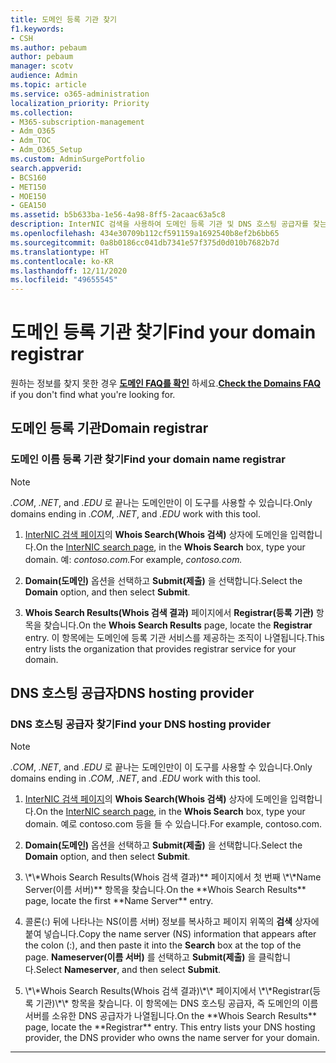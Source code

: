 ```yaml
---
title: 도메인 등록 기관 찾기
f1.keywords:
- CSH
ms.author: pebaum
author: pebaum
manager: scotv
audience: Admin
ms.topic: article
ms.service: o365-administration
localization_priority: Priority
ms.collection:
- M365-subscription-management
- Adm_O365
- Adm_TOC
- Adm_O365_Setup
ms.custom: AdminSurgePortfolio
search.appverid:
- BCS160
- MET150
- MOE150
- GEA150
ms.assetid: b5b633ba-1e56-4a98-8ff5-2acaac63a5c8
description: InterNIC 검색을 사용하여 도메인 등록 기관 및 DNS 호스팅 공급자를 찾는 방법에 대해 알아보세요.
ms.openlocfilehash: 434e30709b112cf591159a1692540b8ef2b6bb65
ms.sourcegitcommit: 0a8b0186cc041db7341e57f375d0d010b7682b7d
ms.translationtype: HT
ms.contentlocale: ko-KR
ms.lasthandoff: 12/11/2020
ms.locfileid: "49655545"
---
```

# <a name="find-your-domain-registrar"></a><span data-ttu-id="2ce8d-103">도메인 등록 기관 찾기</span><span class="sxs-lookup"><span data-stu-id="2ce8d-103">Find your domain registrar</span></span>

 <span data-ttu-id="2ce8d-104">원하는 정보를 찾지 못한 경우 **[도메인 FAQ를 확인](../setup/domains-faq.yml)** 하세요.</span><span class="sxs-lookup"><span data-stu-id="2ce8d-104">**[Check the Domains FAQ](../setup/domains-faq.yml)** if you don't find what you're looking for.</span></span> 
  
## <a name="domain-registrar"></a><span data-ttu-id="2ce8d-105">도메인 등록 기관</span><span class="sxs-lookup"><span data-stu-id="2ce8d-105">Domain registrar</span></span>
  
### <a name="find-your-domain-name-registrar"></a><span data-ttu-id="2ce8d-106">도메인 이름 등록 기관 찾기</span><span class="sxs-lookup"><span data-stu-id="2ce8d-106">Find your domain name registrar</span></span>

>[!NOTE]
> <span data-ttu-id="2ce8d-107">*.COM*, *.NET*, and *.EDU* 로 끝나는 도메인만이 이 도구를 사용할 수 있습니다.</span><span class="sxs-lookup"><span data-stu-id="2ce8d-107">Only domains ending in *.COM*, *.NET*, and *.EDU* work with this tool.</span></span>
  
1. <span data-ttu-id="2ce8d-108">[InterNIC 검색 페이지](https://go.microsoft.com/fwlink/p/?LinkId=402770)의 **Whois Search(Whois 검색)** 상자에 도메인을 입력합니다.</span><span class="sxs-lookup"><span data-stu-id="2ce8d-108">On the [InterNIC search page](https://go.microsoft.com/fwlink/p/?LinkId=402770), in the **Whois Search** box, type your domain.</span></span> <span data-ttu-id="2ce8d-109">예: *contoso.com.*</span><span class="sxs-lookup"><span data-stu-id="2ce8d-109">For example,  *contoso.com.*</span></span> 
    
2. <span data-ttu-id="2ce8d-110">**Domain(도메인)** 옵션을 선택하고 **Submit(제출)** 을 선택합니다.</span><span class="sxs-lookup"><span data-stu-id="2ce8d-110">Select the **Domain** option, and then select **Submit**.</span></span>
    
3. <span data-ttu-id="2ce8d-111">**Whois Search Results(Whois 검색 결과)** 페이지에서 **Registrar(등록 기관)** 항목을 찾습니다.</span><span class="sxs-lookup"><span data-stu-id="2ce8d-111">On the **Whois Search Results** page, locate the **Registrar** entry.</span></span> <span data-ttu-id="2ce8d-112">이 항목에는 도메인에 등록 기관 서비스를 제공하는 조직이 나열됩니다.</span><span class="sxs-lookup"><span data-stu-id="2ce8d-112">This entry lists the organization that provides registrar service for your domain.</span></span> 
    
## <a name="dns-hosting-provider"></a><span data-ttu-id="2ce8d-113">DNS 호스팅 공급자</span><span class="sxs-lookup"><span data-stu-id="2ce8d-113">DNS hosting provider</span></span>
  
### <a name="find-your-dns-hosting-provider"></a><span data-ttu-id="2ce8d-114">DNS 호스팅 공급자 찾기</span><span class="sxs-lookup"><span data-stu-id="2ce8d-114">Find your DNS hosting provider</span></span>

>[!NOTE]
> <span data-ttu-id="2ce8d-115">*.COM*, *.NET*, and *.EDU* 로 끝나는 도메인만이 이 도구를 사용할 수 있습니다.</span><span class="sxs-lookup"><span data-stu-id="2ce8d-115">Only domains ending in *.COM*, *.NET*, and *.EDU* work with this tool.</span></span>
  
1. <span data-ttu-id="2ce8d-116">[InterNIC 검색 페이지]( https://go.microsoft.com/fwlink/p/?LinkId=402770)의 **Whois Search(Whois 검색)** 상자에 도메인을 입력합니다.</span><span class="sxs-lookup"><span data-stu-id="2ce8d-116">On the [InterNIC search page]( https://go.microsoft.com/fwlink/p/?LinkId=402770), in the **Whois Search** box, type your domain.</span></span> <span data-ttu-id="2ce8d-117">예로 contoso.com 등을 들 수 있습니다.</span><span class="sxs-lookup"><span data-stu-id="2ce8d-117">For example, contoso.com.</span></span> 
    
2. <span data-ttu-id="2ce8d-118">**Domain(도메인)** 옵션을 선택하고 **Submit(제출)** 을 선택합니다.</span><span class="sxs-lookup"><span data-stu-id="2ce8d-118">Select the **Domain** option, and then select **Submit**.</span></span>
    
3. <span data-ttu-id="2ce8d-119">
            \*\*Whois Search Results(Whois 검색 결과)** 페이지에서 첫 번째 \*\*Name Server(이름 서버)** 항목을 찾습니다.</span><span class="sxs-lookup"><span data-stu-id="2ce8d-119">On the **Whois Search Results** page, locate the first **Name Server** entry.</span></span> 
    
4. <span data-ttu-id="2ce8d-120">콜론(:) 뒤에 나타나는 NS(이름 서버) 정보를 복사하고 페이지 위쪽의 **검색** 상자에 붙여 넣습니다.</span><span class="sxs-lookup"><span data-stu-id="2ce8d-120">Copy the name server (NS) information that appears after the colon (:), and then paste it into the **Search** box at the top of the page.</span></span> <span data-ttu-id="2ce8d-121">**Nameserver(이름 서버)** 를 선택하고 **Submit(제출)** 을 클릭합니다.</span><span class="sxs-lookup"><span data-stu-id="2ce8d-121">Select **Nameserver**, and then select **Submit**.</span></span>
    
5. <span data-ttu-id="2ce8d-p105">
            \*\*Whois Search Results(Whois 검색 결과)\*\* 페이지에서 \*\*Registrar(등록 기관)\*\* 항목을 찾습니다. 이 항목에는 DNS 호스팅 공급자, 즉 도메인의 이름 서버를 소유한 DNS 공급자가 나열됩니다.</span><span class="sxs-lookup"><span data-stu-id="2ce8d-p105">On the **Whois Search Results** page, locate the **Registrar** entry. This entry lists your DNS hosting provider, the DNS provider who owns the name server for your domain.</span></span> 
    
---

